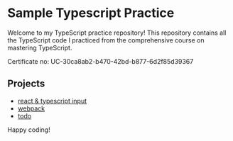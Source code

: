 # Sample Typescript Practice

Welcome to my TypeScript practice repository! This repository contains all the TypeScript code I practiced from the comprehensive course on mastering TypeScript.

Certificate no: UC-30ca8ab2-b470-42bd-b877-6d2f85d39367

## Projects
* [react & typescript input](https://github.com/Samuelcy/typescript-practice/tree/main/react-ts/shopping-app)
* [webpack](https://github.com/Samuelcy/typescript-practice/tree/main/webpack)
* [todo](https://github.com/Samuelcy/typescript-practice/tree/main/todo)

Happy coding!
